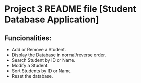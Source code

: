 # Project 3 README file [Student Database Application]


## Funcionalities: 

- Add or Remove a Student.
- Display the Database in normal/reverse order.
- Search Student by ID or Name.
- Modify a Student.
- Sort Students by ID or Name.
- Reset the database.
